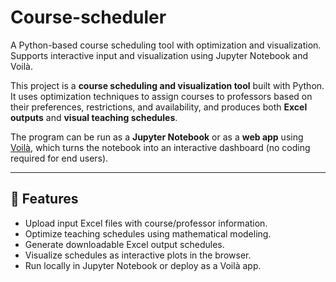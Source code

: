 # Course-scheduler
A Python-based course scheduling tool with optimization and visualization. Supports interactive input and visualization using Jupyter Notebook and Voilà.

This project is a **course scheduling and visualization tool** built with Python.  
It uses optimization techniques to assign courses to professors based on their preferences, restrictions, and availability, and produces both **Excel outputs** and **visual teaching schedules**.

The program can be run as a **Jupyter Notebook** or as a **web app** using [Voilà](https://voila.readthedocs.io/), which turns the notebook into an interactive dashboard (no coding required for end users).

---

## 🚀 Features
- Upload input Excel files with course/professor information.
- Optimize teaching schedules using mathematical modeling.
- Generate downloadable Excel output schedules.
- Visualize schedules as interactive plots in the browser.
- Run locally in Jupyter Notebook or deploy as a Voilà app.
